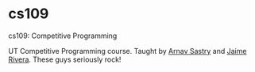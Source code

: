 # cs109
cs109: Competitive Programming

UT Competitive Programming course. Taught by [Arnav Sastry](https://twitter.com/arknave) and [Jaime Rivera](http://www.jaime-rivera.com/). These guys seriously rock!
